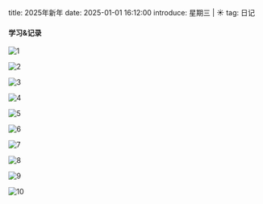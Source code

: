 title: 2025年新年
date: 2025-01-01 16:12:00
introduce: 星期三 | ☀️
tag: 日记

#### 学习&记录
![1](/static/img/2025/01/01/1.jpg)

![2](/static/img/2025/01/01/2.jpg)

![3](/static/img/2025/01/01/3.jpg)

![4](/static/img/2025/01/01/4.jpg)

![5](/static/img/2025/01/01/5.jpg)

![6](/static/img/2025/01/01/6.jpg)

![7](/static/img/2025/01/01/7.jpg)

![8](/static/img/2025/01/01/8.jpg)

![9](/static/img/2025/01/01/9.jpg)

![10](/static/img/2025/01/01/10.jpg)


